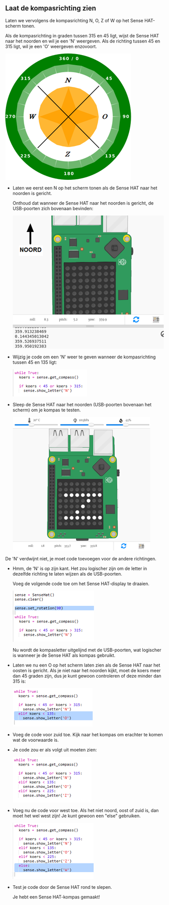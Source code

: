 ## Laat de kompasrichting zien

Laten we vervolgens de kompasrichting N, O, Z of W op het Sense HAT-scherm tonen.

Als de kompasrichting in graden tussen 315 en 45 ligt, wijst de Sense HAT naar het noorden en wil je een 'N' weergeven. Als de richting tussen 45 en 315 ligt, wil je een 'O' weergeven enzovoort.

![schermafbeelding](images/compass-quadrants.png)

+ Laten we eerst een N op het scherm tonen als de Sense HAT naar het noorden is gericht.
    
    Onthoud dat wanneer de Sense HAT naar het noorden is gericht, de USB-poorten zich bovenaan bevinden:
    
    ![schermafbeelding](images/compass-north.png)

+ Wijzig je code om een 'N' weer te geven wanneer de kompasrichting tussen 45 en 135 ligt:
    
    ![schermafbeelding](images/compass-north-code.png)

+ Sleep de Sense HAT naar het noorden (USB-poorten bovenaan het scherm) om je kompas te testen.
    
    ![schermafbeelding](images/compass-north-test.png)

De 'N' verdwijnt niet, je moet code toevoegen voor de andere richtingen.

+ Hmm, de 'N' is op zijn kant. Het zou logischer zijn om de letter in dezelfde richting te laten wijzen als de USB-poorten.
    
    Voeg de volgende code toe om het Sense HAT-display te draaien.
    
    ![schermafbeelding](images/compass-rotate.png)
    
    Nu wordt de kompasletter uitgelijnd met de USB-poorten, wat logischer is wanneer je de Sense HAT als kompas gebruikt.

+ Laten we nu een O op het scherm laten zien als de Sense HAT naar het oosten is gericht. Als je niet naar het noorden kijkt, moet de koers meer dan 45 graden zijn, dus je kunt gewoon controleren of deze minder dan 315 is:
    
    ![schermafbeelding](images/compass-east-code.png)

+ Voeg de code voor zuid toe. Kijk naar het kompas om erachter te komen wat de voorwaarde is.

+ Je code zou er als volgt uit moeten zien:
    
    ![schermafbeelding](images/compass-south-code.png)

+ Voeg nu de code voor west toe. Als het niet noord, oost of zuid is, dan moet het wel west zijn! Je kunt gewoon een "else" gebruiken.
    
    ![schermafbeelding](images/compass-west-code.png)

+ Test je code door de Sense HAT rond te slepen.
    
    Je hebt een Sense HAT-kompas gemaakt!